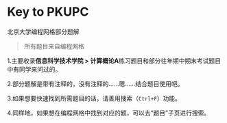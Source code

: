 # Key to PKUPC
 北京大学编程网格部分题解

> 所有题目来自编程网格

1.主要收录**信息科学技术学院 > 计算概论A**练习题目和部分往年期中期末考试题目中有同学来问过的。

2.部分题解是带有注释的，没有注释的……嗯……结合题目使用吧。

3.如果想要快速找到所需题目的话，请善用搜索（`Ctrl+F`）功能。

4.同样地，如果想在编程网格中找到对应的题，可以去“题目”子页进行搜索。